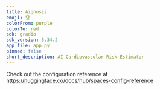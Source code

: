```yaml
---
title: Aignosis
emoji: 🏆
colorFrom: purple
colorTo: red
sdk: gradio
sdk_version: 5.34.2
app_file: app.py
pinned: false
short_description: AI Cardiovascular Risk Estimator
---
```


Check out the configuration reference at https://huggingface.co/docs/hub/spaces-config-reference
